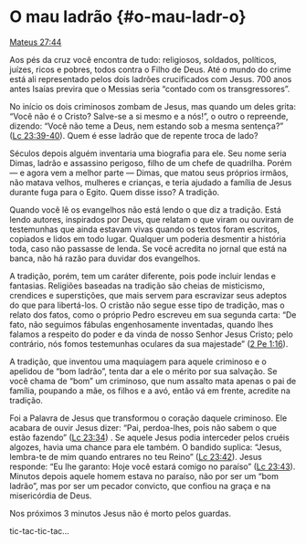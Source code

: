 # O mau ladrão {#o-mau-ladr-o}

[Mateus 27:44](http://bibliaonline.com.br/acf/mt/27/44)

Aos pés da cruz você encontra de tudo: religiosos, soldados, políticos, juízes, ricos e pobres, todos contra o Filho de Deus. Até o mundo do crime está ali representado pelos dois ladrões crucificados com Jesus. 700 anos antes Isaías previra que o Messias seria “contado com os transgressores”.

No início os dois criminosos zombam de Jesus, mas quando um deles grita: “Você não é o Cristo? Salve-se a si mesmo e a nós!”, o outro o repreende, dizendo: “Você não teme a Deus, nem estando sob a mesma sentença?” ([Lc 23:39-40](http://bibliaonline.com.br/acf/lc/23/39-40)). Quem é esse ladrão que de repente troca de lado?

Séculos depois alguém inventaria uma biografia para ele. Seu nome seria Dimas, ladrão e assassino perigoso, filho de um chefe de quadrilha. Porém — e agora vem a melhor parte — Dimas, que matou seus próprios irmãos, não matava velhos, mulheres e crianças, e teria ajudado a família de Jesus durante fuga para o Egito. Quem disse isso? A tradição.

Quando você lê os evangelhos não está lendo o que diz a tradição. Está lendo autores, inspirados por Deus, que relatam o que viram ou ouviram de testemunhas que ainda estavam vivas quando os textos foram escritos, copiados e lidos em todo lugar. Qualquer um poderia desmentir a história toda, caso não passasse de lenda. Se você acredita no jornal que está na banca, não há razão para duvidar dos evangelhos.

A tradição, porém, tem um caráter diferente, pois pode incluir lendas e fantasias. Religiões baseadas na tradição são cheias de misticismo, crendices e superstições, que mais servem para escravizar seus adeptos do que para libertá-los. O cristão não segue esse tipo de tradição, mas o relato dos fatos, como o próprio Pedro escreveu em sua segunda carta: “De fato, não seguimos fábulas engenhosamente inventadas, quando lhes falamos a respeito do poder e da vinda de nosso Senhor Jesus Cristo; pelo contrário, nós fomos testemunhas oculares da sua majestade” ([2 Pe 1:16](http://bibliaonline.com.br/acf/2pe/1/16)).

A tradição, que inventou uma maquiagem para aquele criminoso e o apelidou de “bom ladrão”, tenta dar a ele o mérito por sua salvação. Se você chama de “bom” um criminoso, que num assalto mata apenas o pai de família, poupando a mãe, os filhos e a avó, então vá em frente, acredite na tradição.

Foi a Palavra de Jesus que transformou o coração daquele criminoso. Ele acabara de ouvir Jesus dizer: “Pai, perdoa-lhes, pois não sabem o que estão fazendo” ([Lc 23:34](http://bibliaonline.com.br/acf/lc/23/34)) . Se aquele Jesus podia interceder pelos cruéis algozes, havia uma chance para ele também. O bandido suplica: “Jesus, lembra-te de mim quando entrares no teu Reino” ([Lc 23:42](http://bibliaonline.com.br/acf/lc/23/42)). Jesus responde: “Eu lhe garanto: Hoje você estará comigo no paraíso” ([Lc 23:43](http://bibliaonline.com.br/acf/lc/23/43)). Minutos depois aquele homem estava no paraíso, não por ser um “bom ladrão”, mas por ser um pecador convicto, que confiou na graça e na misericórdia de Deus.

Nos próximos 3 minutos Jesus não é morto pelos guardas.

tic-tac-tic-tac...